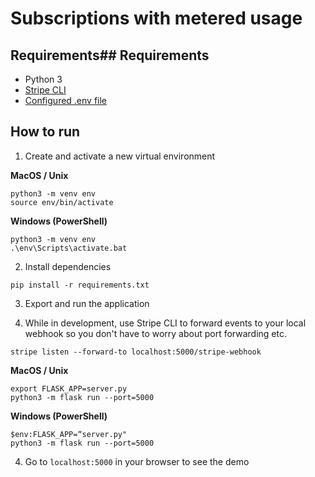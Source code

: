 # Subscriptions with metered usage

## Requirements## Requirements

- Python 3
- [Stripe CLI](https://stripe.com/docs/stripe-cli)
- [Configured .env file](../README.md)

## How to run

1. Create and activate a new virtual environment

**MacOS / Unix**

```
python3 -m venv env
source env/bin/activate
```

**Windows (PowerShell)**

```
python3 -m venv env
.\env\Scripts\activate.bat
```

2. Install dependencies

```
pip install -r requirements.txt
```

3. Export and run the application

4. While in development, use Stripe CLI to forward events to your local webhook so you don't have to worry about port forwarding etc.

```
stripe listen --forward-to localhost:5000/stripe-webhook
```

**MacOS / Unix**

```
export FLASK_APP=server.py
python3 -m flask run --port=5000
```

**Windows (PowerShell)**

```
$env:FLASK_APP=“server.py"
python3 -m flask run --port=5000
```

4. Go to `localhost:5000` in your browser to see the demo
